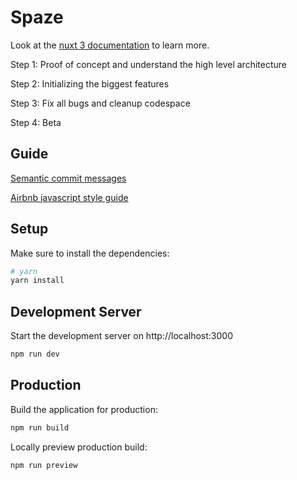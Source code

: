 # Spaze

Look at the [nuxt 3 documentation](https://v3.nuxtjs.org) to learn more.

Step 1: Proof of concept and understand the high level architecture

Step 2: Initializing the biggest features

Step 3: Fix all bugs and cleanup codespace

Step 4: Beta

## Guide

[Semantic commit messages](https://gist.github.com/joshbuchea/6f47e86d2510bce28f8e7f42ae84c716)

[Airbnb javascript style guide](https://github.com/airbnb/javascript)

## Setup

Make sure to install the dependencies:

```bash
# yarn
yarn install

```

## Development Server

Start the development server on http://localhost:3000

```bash
npm run dev
```

## Production

Build the application for production:

```bash
npm run build
```

Locally preview production build:

```bash
npm run preview
```
